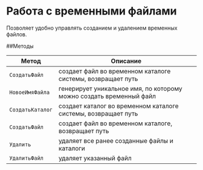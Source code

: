 # Работа с временными файлами

Позволяет удобно управлять созданием и удалением временных файлов.

##Методы

|Метод|Описание
|----|----|
|``СоздатьФайл`` | создает файл во временном каталоге системы, возвращает путь
|``НовоеИмяФайла`` | генерирует уникальное имя, по которому можно создать временный файл
|``СоздатьКаталог`` | создает каталог во временном каталоге системы, возвращает путь
|``СоздатьФайл`` | создает файл во временном каталоге, возвращает путь
|``Удалить`` | удаляет все ранее созданные файлы и каталоги
|``УдалитьФайл`` | удаляет указанный файл
